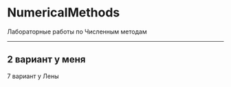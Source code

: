 # NumericalMethods
Лабораторные работы по Численным методам

----------------
2 вариант у меня
----------------
7 вариант у Лены
